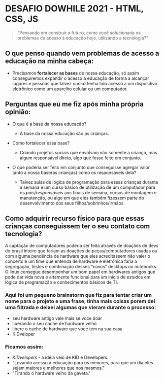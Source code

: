 # DESAFIO DOWHILE 2021 - HTML, CSS, JS

>"Pensando em construir o futuro, como você solucionaria os problemas de acesso à educação hoje, utilizando a tecnologia?"

## O que penso quando vem problemas de acesso a educação na minha cabeça:

* Precisamos **fortalecer as bases** de nossa educação, só assim conseguiremos expandir o acesso a educação de forma a alcançar lugares e pessoas que talvez *nunca* tenha tido acesso a um dispositivo eletrônico como um aparelho celular ou um computador.

## Perguntas que eu me fiz após minha própria opinião:

* O que é a base da nossa educação?
	+ A base da nossa educação são as crianças.

* Como fortalecer essa base?
	+ Criando projetos sociais que envolvam não somente a criança, mas algum responsável direto, algo que fosse feito em conjunto. 

* O que poderia ser feito em conjunto que conseguisse agregar valor tanto a nossa base(as crianças) como os responsáveis dela?
	+ Talvez aulas de lógica de programação para essas crianças 		durante a semana e um curso básico de utilização de um computador para os *pais/responsáveis* aos finais de semana, cursos de montagem e manutenção, ou algo em que eles também fizessem parte do desenvolvimento dos seus filhos/sobrinhos/irmãos.

## Como adquirir recurso físico para que essas crianças conseguissem ter o seu contato com tecnologia?

A captação de computadores poderia ser feita através de doações de devs do brasil inteiro que fariam as doações de peças/computadores usadas ou com alguma pendência de hardware que eles acreditassem não valer o concerto e um time que entenda de hardware e eletrônica faria a segregação, testes e combinação desses "novos" desktops ou notebooks. O linux consegue desempenhar um bom papel em hardwares antigos que pode dar vida nova e altamente funcional para um início de estudos em lógica de programação e conhecimentos básicos de TI.

### Aqui foi um pequeno brainstorm que fiz para tentar criar um nome para o projeto e uma frase, tinha mais coisas porem dei uma filtrada e deixei algumas que vieram durante o processo:

* seu hardware antigo vale mais se voce doar
* liberando o seu cache de hardware velho
* libere o cache de hardware que voce tem na sua casa
* KiDveloper

### Ficamos assim:

* *KiDvelopers* - a idéia veio de KID e Developers.
* "Levando acesso a educação para os menores, para que um dia eles sejam maiores e melhores que nos mesmos."
* "Tirando o hardware velho da gaveta."
